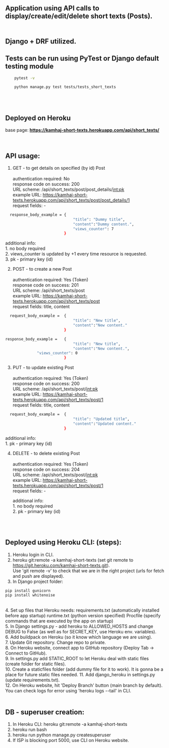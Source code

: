 ## Application using API calls to display/create/edit/delete short texts (Posts). </br></br>

## Django + DRF utilized.
## Tests can be run using PyTest or Django default testing module
```bash
	pytest -v
```
```bash
	python manage.py test tests/tests_short_texts
```
</br></br>

## Deployed on Heroku
base page: 	**https://kamhaj-short-texts.herokuapp.com/api/short_texts/**

</br>

## API usage:
1.  GET - to get details on specified (by id) Post </br></br>
 authentication required: No </br>
 response code on success: 200 </br>
 URL scheme: /api/short_texts/post/post_details/<int:pk> </br>
 example URL: https://kamhaj-short-texts.herokuapp.com/api/short_texts/post/post_details/1 </br>
 request fields: - </br>
	
  ```bash
	response_body_example = {
								"title": "Dummy title",
								"content":"Dummy content.",
								"views_counter": 7
							}
   ```
  
additional info: </br>
                  1. no body required </br>
                  2. views_counter is updated by +1 every time resource is requested. </br>
					        3. pk - primary key (id) </br>
           
2. POST - to create a new Post </br></br>
	authentication required: Yes (Token) </br>
	response code on success: 201 </br>
	URL scheme: /api/short_texts/post </br>
	example URL: https://kamhaj-short-texts.herokuapp.com/api/short_texts/post </br>
	request fields: title, content </br>
	
  ```bash
	request_body_example = 	{
								"title": "New title",
								"content":"New content."
							}
  ```
  ```bash            
  response_body_example = 	{
								"title": "New title",
								"content":"New content.",
                "views_counter": 0
							}
  ```
   
3. PUT - to update existing Post </br></br>
	authentication required: Yes (Token) </br>
	response code on success: 200 </br>
	URL scheme: /api/short_texts/post/<int:pk> </br>
	example URL: https://kamhaj-short-texts.herokuapp.com/api/short_texts/post/1 </br>
	request fields: title, content </br>
	
  ```bash
	request_body_example = 	{
								"title": "Updated title",
								"content":"Updated content."
							}
  ````
  
additional info: </br>
                1. pk - primary key (id) </br>
	
4. DELETE - to delete existing Post </br></br>
	authentication required: Yes (Token) </br>
	response code on success: 204 </br>
	URL scheme: /api/short_texts/post/<int:pk> </br>
	example URL: https://kamhaj-short-texts.herokuapp.com/api/short_texts/post/1 </br>
	request fields: - </br>
	
	additional info: </br>
                  1. no body required </br>
					        2. pk - primary key (id) </br>

</br></br>
## Deployed using Heroku CLI: (steps): </br>

1. Heroku login in CLI. <br/>
2. heroku git:remote -a kamhaj-short-texts (set git remote to https://git.heroku.com/kamhaj-short-texts.git). <br/>
	Use 'git remote -v' to check that we are in the right project (urls for fetch and push are displayed). <br/>
3. In Django project folder: <br/>
```bash
pip install gunicorn 
pip install whitenoise
```
  <br/>
4. Set up files that Heroku needs: 
		requirements.txt (automatically installed before app startup)
		runtime.txt (python version specified)
		Procfile (specify commands that are executed by the app on startup) 
    <br/>
5. In Django settings.py - add heroku to ALLOWED_HOSTS and change DEBUG to False (as well as for SECRET_KEY, use Heroku env. variables). <br/>
6. Add buildpack on Heroku (so it know which language we are using). <br/>
7. Update Git repository. Change repo to private. <br/>
8. On Heroku website, connect app to GitHub repository (Deploy Tab -> Connect to GitHub).  <br/>
9. In settings.py add STATIC_ROOT to let Heroku deal with static files (create folder for static files). <br/>
10. Create a staticfiles folder (add dummy file for it to work). It is gonna be a place for future static files needed.
11. Add django_heroku in settings.py (update requirements.txt).  <br/>
12. On Heroku website, hit 'Deploy Branch' button (main branch by default). <br/> 
    You can check logs for error using 'heroku logs --tail' in CLI.  <br/> 

<br/>

## DB - superuser creation:
1. In Heroku CLI: heroku git:remote -a kamhaj-short-texts
2. heroku run bash
3. heroku run python manage.py createsuperuser
4. If ISP is blocking port 5000, use CLI on Heroku website.
